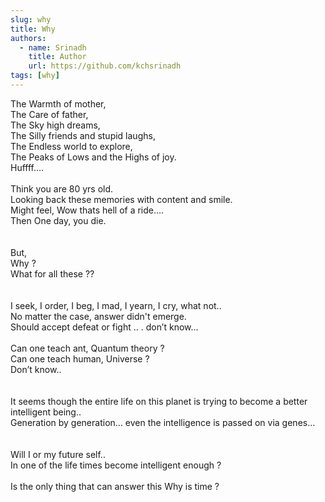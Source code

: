 ```yaml
---
slug: why
title: Why
authors:
  - name: Srinadh
    title: Author
    url: https://github.com/kchsrinadh
tags: [why]
---
```



The Warmth of mother,  
The Care of father,  
The Sky high dreams,  
The Silly friends and stupid laughs,  
The Endless world to explore,  
The Peaks of Lows and the Highs of joy.  
Huffff….  
<br />
Think you are 80 yrs old.  <br />
Looking back these memories with content and smile.  <br />
Might feel, Wow thats hell of a ride….<br />
Then One day, you die.  
<br/>
<br/>
But,<br />
Why ?<br />
What for all these ??<br />
<br/>
<br/>
I seek, I order, I beg, I mad, I yearn, I cry, what not..<br />
No matter the case, answer didn't emerge.<br />
Should accept defeat or fight .. . don’t know… 
<br/>
<br/>
Can one teach ant, Quantum theory ?<br />
Can one teach human, Universe ?<br />
Don’t know..  
<br/>
<br/>
It seems though the entire life on this planet is trying to become a better intelligent being.. <br />
Generation by generation… even the intelligence is passed on via genes… <br />
<br/>
<br/>
Will I or my future self..<br />
In one of the life times become intelligent enough ? 
<br/>
<br/>
Is the only thing that can answer this Why is time ?